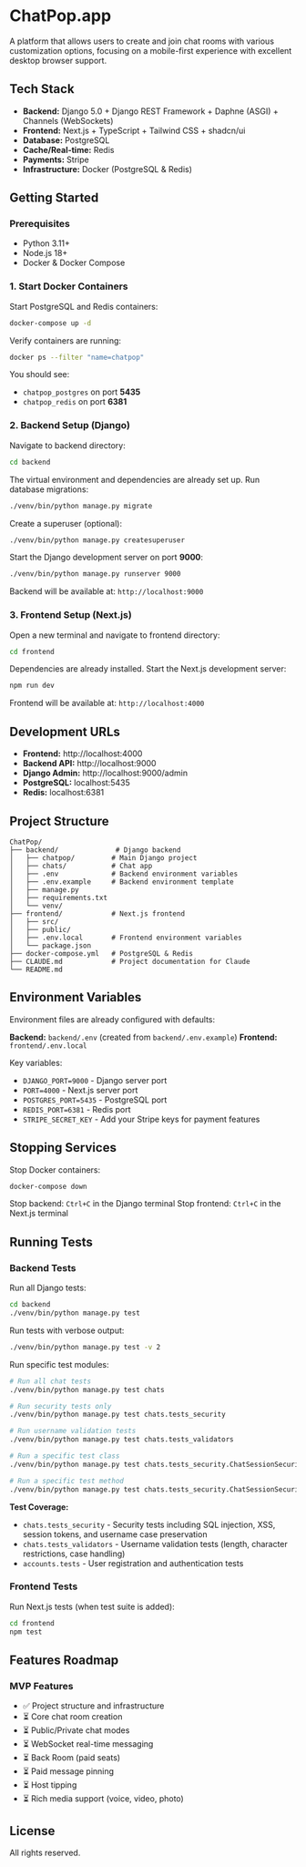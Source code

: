 # ChatPop.app

A platform that allows users to create and join chat rooms with various customization options, focusing on a mobile-first experience with excellent desktop browser support.

## Tech Stack

- **Backend:** Django 5.0 + Django REST Framework + Daphne (ASGI) + Channels (WebSockets)
- **Frontend:** Next.js + TypeScript + Tailwind CSS + shadcn/ui
- **Database:** PostgreSQL
- **Cache/Real-time:** Redis
- **Payments:** Stripe
- **Infrastructure:** Docker (PostgreSQL & Redis)

## Getting Started

### Prerequisites

- Python 3.11+
- Node.js 18+
- Docker & Docker Compose

### 1. Start Docker Containers

Start PostgreSQL and Redis containers:

```bash
docker-compose up -d
```

Verify containers are running:
```bash
docker ps --filter "name=chatpop"
```

You should see:
- `chatpop_postgres` on port **5435**
- `chatpop_redis` on port **6381**

### 2. Backend Setup (Django)

Navigate to backend directory:
```bash
cd backend
```

The virtual environment and dependencies are already set up. Run database migrations:
```bash
./venv/bin/python manage.py migrate
```

Create a superuser (optional):
```bash
./venv/bin/python manage.py createsuperuser
```

Start the Django development server on port **9000**:
```bash
./venv/bin/python manage.py runserver 9000
```

Backend will be available at: `http://localhost:9000`

### 3. Frontend Setup (Next.js)

Open a new terminal and navigate to frontend directory:
```bash
cd frontend
```

Dependencies are already installed. Start the Next.js development server:
```bash
npm run dev
```

Frontend will be available at: `http://localhost:4000`

## Development URLs

- **Frontend:** http://localhost:4000
- **Backend API:** http://localhost:9000
- **Django Admin:** http://localhost:9000/admin
- **PostgreSQL:** localhost:5435
- **Redis:** localhost:6381

## Project Structure

```
ChatPop/
├── backend/              # Django backend
│   ├── chatpop/         # Main Django project
│   ├── chats/           # Chat app
│   ├── .env             # Backend environment variables
│   ├── .env.example     # Backend environment template
│   ├── manage.py
│   ├── requirements.txt
│   └── venv/
├── frontend/            # Next.js frontend
│   ├── src/
│   ├── public/
│   ├── .env.local       # Frontend environment variables
│   └── package.json
├── docker-compose.yml   # PostgreSQL & Redis
├── CLAUDE.md            # Project documentation for Claude
└── README.md
```

## Environment Variables

Environment files are already configured with defaults:

**Backend:** `backend/.env` (created from `backend/.env.example`)
**Frontend:** `frontend/.env.local`

Key variables:
- `DJANGO_PORT=9000` - Django server port
- `PORT=4000` - Next.js server port
- `POSTGRES_PORT=5435` - PostgreSQL port
- `REDIS_PORT=6381` - Redis port
- `STRIPE_SECRET_KEY` - Add your Stripe keys for payment features

## Stopping Services

Stop Docker containers:
```bash
docker-compose down
```

Stop backend: `Ctrl+C` in the Django terminal
Stop frontend: `Ctrl+C` in the Next.js terminal

## Running Tests

### Backend Tests

Run all Django tests:
```bash
cd backend
./venv/bin/python manage.py test
```

Run tests with verbose output:
```bash
./venv/bin/python manage.py test -v 2
```

Run specific test modules:
```bash
# Run all chat tests
./venv/bin/python manage.py test chats

# Run security tests only
./venv/bin/python manage.py test chats.tests_security

# Run username validation tests
./venv/bin/python manage.py test chats.tests_validators

# Run a specific test class
./venv/bin/python manage.py test chats.tests_security.ChatSessionSecurityTests

# Run a specific test method
./venv/bin/python manage.py test chats.tests_security.ChatSessionSecurityTests.test_message_send_requires_session_token
```

**Test Coverage:**
- `chats.tests_security` - Security tests including SQL injection, XSS, session tokens, and username case preservation
- `chats.tests_validators` - Username validation tests (length, character restrictions, case handling)
- `accounts.tests` - User registration and authentication tests

### Frontend Tests

Run Next.js tests (when test suite is added):
```bash
cd frontend
npm test
```

## Features Roadmap

### MVP Features
- ✅ Project structure and infrastructure
- ⏳ Core chat room creation
- ⏳ Public/Private chat modes
- ⏳ WebSocket real-time messaging
- ⏳ Back Room (paid seats)
- ⏳ Paid message pinning
- ⏳ Host tipping
- ⏳ Rich media support (voice, video, photo)

## License

All rights reserved.
